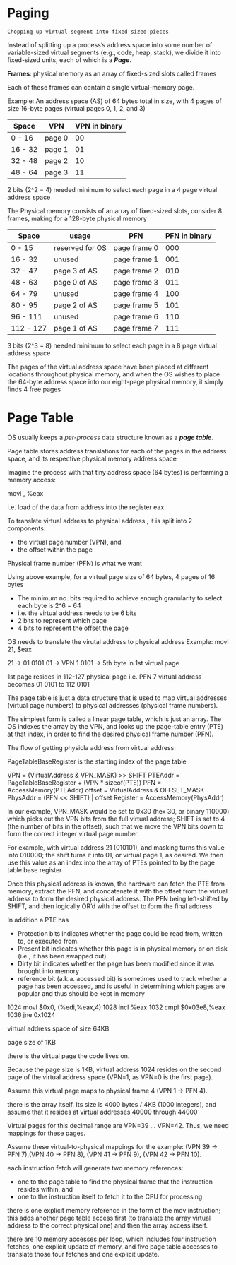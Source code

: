 # Paging

	Chopping up virtual segment into fixed-sized pieces

Instead of splitting up a process’s address space into some number of
variable-sized virtual segments (e.g., code, heap, stack), we divide it into
 fixed-sized units, each of which is a **_Page_**.

**Frames**: physical memory as an array of fixed-sized slots called frames

Each of these frames can contain a single virtual-memory page.

Example:
An address space (AS) of 64 bytes total in size, 
with 4 pages of size 16-byte pages
(virtual pages 0, 1, 2, and 3)

| Space   | VPN    | VPN in binary |
|---------|--------|---------------|
| 0 - 16  | page 0 | 00            |
| 16 - 32 | page 1 | 01            |
| 32 - 48 | page 2 | 10            |
| 48 - 64 | page 3 | 11            |

2 bits (2^2 = 4) needed minimum to select each page in a 4 page virtual address space

The Physical memory consists of an array of fixed-sized slots, 
consider 8 frames, making for a 128-byte physical memory

| Space     | usage           | PFN          | PFN in binary |
|-----------|-----------------|--------------|---------------|
| 0 - 15    | reserved for OS | page frame 0 | 000           |
| 16 - 32   | unused          | page frame 1 | 001           |
| 32 - 47   | page 3 of AS    | page frame 2 | 010           |
| 48 - 63   | page 0 of AS    | page frame 3 | 011           |
| 64 - 79   | unused          | page frame 4 | 100           |
| 80 - 95   | page 2 of AS    | page frame 5 | 101           |
| 96 - 111  | unused          | page frame 6 | 110           |
| 112 - 127 | page 1 of AS    | page frame 7 | 111           |

3 bits (2^3 = 8) needed minimum to select each page in a 8 page virtual address space

The pages of the virtual address space have been placed at different locations
throughout physical memory, and when the OS wishes to place the 64-byte
address space into our eight-page physical memory, it simply finds 4 free pages

# Page Table

OS usually keeps a _per-process_ data structure known as a **_page table_**.
 
Page table stores address translations for each of the pages in the address space, and its respective physical memory address space

Imagine the process with that tiny address space (64 bytes) is performing a memory access:

movl <virtual address>, %eax

i.e. load of the data from address <virtual address> into the register eax

To translate virtual address to physical address , it is split into 2 components: 
- the virtual page number (VPN), and
- the offset within the page

Physical frame number (PFN) is what we want

Using above example, for a virtual page size of 64 bytes, 4 pages of 16 bytes
- The minimum no. bits required to achieve enough granularity to select each byte is 2^6 = 64
- i.e. the virtual address needs to be 6 bits
- 2 bits to represent which page
- 4 bits to represent the offset the page

OS needs to translate the virutal address to physical address
Example:
movl 21, $eax

21 -> 01 0101
01 -> VPN 1
0101 -> 5th byte in 1st virtual page

1st page resides in 112-127 physical page i.e. PFN 7 
virtual address becomes 01 0101 to 112 0101

The page table is just a data structure that is used to map virtual addresses (virtual page numbers) to physical addresses (physical frame numbers). 

The simplest form is called a linear page table, which is just an array. 
The OS indexes the array by the VPN, 
and looks up the page-table entry (PTE) at that index,
in order to find the desired physical frame number (PFN).

The flow of getting physicla address from virtual address:

PageTableBaseRegister is the starting index of the page table

  VPN = (VirtualAddress & VPN_MASK) >> SHIFT
  PTEAddr = PageTableBaseRegister + (VPN * sizeof(PTE))
  PFN = AccessMemory(PTEAddr)
  offset = VirtualAddress & OFFSET_MASK
  PhysAddr = (PFN << SHIFT) | offset
  Register = AccessMemory(PhysAddr)

In our example, VPN_MASK would be set to 0x30 (hex 30, or binary
110000) which picks out the VPN bits from the full virtual address; 
SHIFT is set to 4 (the number of bits in the offset), such that we move the VPN
bits down to form the correct integer virtual page number. 

For example, with virtual address 21 (010101), and masking turns this value into
010000; the shift turns it into 01, or virtual page 1, as desired. We then use
this value as an index into the array of PTEs pointed to by the page table
base register

Once this physical address is known, the hardware can fetch the PTE
from memory, extract the PFN, and concatenate it with the offset from
the virtual address to form the desired physical address. The PFN being left-shifted by SHIFT, and then logically OR’d with the offset to form the final address

In addition a PTE has
- Protection bits indicates whether the page could be read from, written to, or executed from. 
- Present bit indicates whether this page is in physical memory or on disk (i.e., it has been swapped out).
- Dirty bit indicates whether the page has been modified since it was brought into memory
- reference bit (a.k.a. accessed bit) is sometimes used to track whether a page has been accessed, and is useful in determining which pages are popular and thus should be kept in memory


1024 movl $0x0, (%edi,%eax,4)
1028 incl %eax
1032 cmpl $0x03e8,%eax
1036 jne 0x1024

virtual address space of size 64KB

page size of 1KB

there is the virtual page the code lives on. 

Because the page size is 1KB, 
virtual address 1024 resides on the second page of the virtual address space 
(VPN=1, as VPN=0 is the first page). 

Assume this virtual page maps to physical frame 4 (VPN 1 → PFN 4).

there is the array itself. Its size is 4000 bytes / 4KB (1000 integers),
and assume that it resides at virtual addresses 40000 through 44000

Virtual pages for this decimal range are VPN=39 ... VPN=42. 
Thus, we need mappings for these pages. 

Assume these virtual-to-physical mappings for the example: 
(VPN 39 → PFN 7),(VPN 40 → PFN 8), (VPN 41 → PFN 9), (VPN 42 → PFN 10).

each instruction fetch will generate two memory references:
- one to the page table to find the physical frame that the instruction resides within, and 
- one to the instruction itself to fetch it to the CPU for processing

there is one explicit memory reference in the form of
the mov instruction; this adds another page table access first (to translate
the array virtual address to the correct physical one) and then the array
access itself.

there are 10 memory accesses per loop,
which includes four instruction fetches, one explicit update of memory,
and five page table accesses to translate those four fetches and one explicit
update.

















<!--stackedit_data:
eyJoaXN0b3J5IjpbMTgxNzQ4ODg5MV19
-->